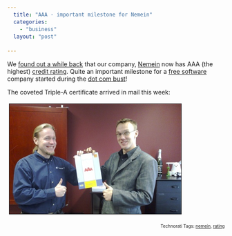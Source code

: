 ```yaml
---
  title: "AAA - important milestone for Nemein"
  categories: 
    - "business"
  layout: "post"

---
```

We <a href="http://bergie.jaiku.com/presence/10633126">found out a while back</a> that our company, <a href="http://www.nemein.com/en/">Nemein</a> now has AAA (the highest) <a href="http://en.wikipedia.org/wiki/Credit_rating">credit rating</a>. Quite an important milestone for a <a href="http://en.wikipedia.org/wiki/Free_software">free software</a> company started during the <a href="http://www.metroactive.com/papers/metro/07.19.01/cover/dotcombust2-0129.html">dot com bust</a>!

The coveted Triple-A certificate arrived in mail this week:

<a href="/files/nemein-aaa-bergie-joe.png"><img src="/files/nemein-aaa-bergie-joe-tm.jpg" height="255" width="398" border="1" hspace="4" vspace="4" alt="Nemein-Aaa-Bergie-Joe" /></a>

<p style="text-align:right;font-size:10px;">Technorati Tags: <a href="http://www.technorati.com/tag/nemein" rel="tag">nemein</a>, <a href="http://www.technorati.com/tag/rating" rel="tag">rating</a></p>